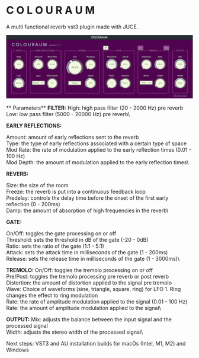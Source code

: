 # C O L O U R A U M

A multi functional reverb vst3 plugin made with JUCE.

![COLOURAUM](https://github.com/bbgreene/COLOURAUM/blob/master/Screenshots/COLOURAUM%20-%20gui.png?raw=true
 "COLOURAUM")
 
 
 
** Parameters**
<b>FILTER:</b>
 High: high pass filter (20 - 2000 Hz) pre reverb\
 Low: low pass filter (5000 - 20000 Hz) pre reverb\
 
 <b>EARLY REFLECTIONS:</b>
 
 Amount: amount of early reflections sent to the reverb\
 Type: the type of early reflections associated with a certain type of space\
 Mod Rate: the rate of modulation applied to the early reflection times (0.01 - 100 Hz)\
 Mod Depth: the amount of modulation applied to the early reflection times\
 
 <b>REVERB:</b>
 
 Size: the size of the room\
 Freeze: the reverb is put into a continuous feedback loop\
 Predelay: controls the delay time before the onset of the first early reflection (0 - 200ms)\
 Damp: the amount of absorption of high frequencies in the reverb\
 
 <b>GATE:</b>
 
 On/Off: toggles the gate processing on or off\
 Threshold: sets the threshold in dB of the gate (-20 - 0dB)\
 Ratio: sets the ratio of the gate (1:1 - 5:1)\
 Attack: sets the attack time in milliseconds of the gate (1 - 200ms)\
 Release: sets the release time in milliseconds of the gate (1 - 3000ms)\
 
 
 <b>TREMOLO:</b>
 On/Off: toggles the tremolo processing on or off\
 Pre/Post: toggles the tremolo processing pre reverb or post reverb\
 Distortion: the amount of distortion applied to the signal pre tremolo\
 Wave: Choice of waveforms (sine, triangle, square, ring) for LFO 1. Ring changes the effect to ring modulation\
 Rate: the rate of amplitude modulation applied to the signal (0.01 - 100 Hz)\
 Rate: the amount of amplitude modulation applied to the signal\
 
 <b>OUTPUT:</b>
 Mix: adjusts the balance between the input signal and the processed signal\
 Width: adjusts the stereo width of the processed signal\
 
Next steps: VST3 and AU installation builds for macOs (Intel, M1, M2) and Windows
